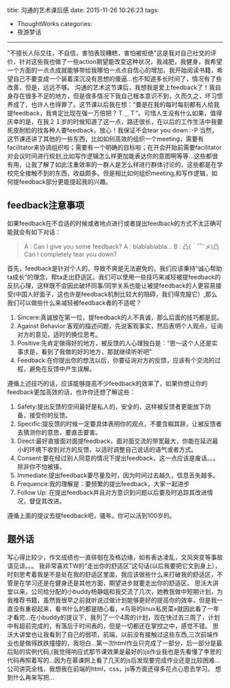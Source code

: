 title: 沟通的艺术课后感
date: 2015-11-26 10:26:23
tags:
- ThoughtWorks
categories:
- 夜游梦话

---
"不擅长人际交往，不自信，害怕表现糟糕，害怕被拒绝"这是我对自己社交的评价，针对这些我也做了一些action期望能改变这种状况，我减肥，我健身，我希望一个方面的一点点成就能够带给我哪怕一点点自信心的增加，我开始阅读书籍，希望自己不要变成一个装着深沉没有思想的傻逼...也不知道多长时间了，情况有了些改善，但是，远远不够。
沟通的艺术这节课后，我想我是爱上feedback了！我自身存在很多不足的地方，但是很多情况下我自己根本意识不到，久而久之，坏习惯养成了，也许人也得罪了。这节课以后我在想：“要是在我的每时每刻都有人给我提feedback，我肯定比现在强一万倍把？Ｔ＿Ｔ”。可惜人生没有什么如果，值得庆幸的是，在我２１岁的时候知道了这一点，路还很长，在以后的工作生活中我要死皮耐脸的找各种人要feedback，放心！我保证不会tear you down :-P<!--more-->
当然，这节课还讲了其他的一些东西，比如如何高效的组织一个meeting，需要有facilitator来协调组织啦；需要有一个明确的目标啦；在开会开始前需要facilitator对会议时间进行规划,比如写作逻辑怎么样更加能表达你的意图啊等等...这些都很有用，让我了解了如此注重效率的一群人是怎么样进行群体讨论的，这些都是在学校完全接触不到的东西，收益颇多。但是相比如何组织meeting,和写作逻辑，如何提feedback部分更能提起我的兴趣。
## feedback注意事项
如果feedback在不合适的时候或者地点进行或者提出feedback的方式不太正确可能就会有如下对话：
> A : Can I give you some feedback?
A : blablablabla...
B : 凸(｀⌒´メ)凸 Can I completely tear you down? 

首先，feedback是针对个人的，导致不爽是无法避免的，我们应该秉持“诚心帮助ta成长”的理念，帮ta走出舒适区。我们可以使用一些技巧来减轻被提feedback的反抗心理，这样既不会因此破坏同事/同学关系也能让被提feedback的人更容易接受(中国人好面子，这也许是feedback机制比较大的阻碍，我们得克服它）,那么我们可以做些什么来减轻被feedback者的不适呢？
1. Sincere:真诚放在第一位，提feedback的人不真诚，那么后面的技巧都是屁。
2. Against Behavior:客观的描述问题，先说客观事实，然后表明个人观点，征询对方的意见，适时的换位思考。
3. Positive:先肯定做得好的地方，被反馈的人心理独白是：“恩～这个人还是实事求是，看到了我做的好的地方，那就继续听听吧”
4. Feedback:在你提出你的想法以后，你要征询对方的反馈，应该有个交流的过程，避免在反馈中产生误解。

遵循上述技巧的话，应该能够提高不少feedback的效率了，如果你想让你的feedback更加高效的话，也许你还想了解这些：
1. Safety:提出反馈的空间最好是私人的，安全的，这样被反馈者更能放下防备，接受你的反馈。
2. Specific:提反馈的时候一定要具体表明你的观点，不要含糊其辞，让被反馈者去猜测你的意思，要直击要害。
3. Direct:最好直接面对面提feedback，面对面交流的带宽最大，你能在延迟最小的环境下收到对方的反馈，以适时调整自己说话的语气或者方式。
4. Consent:要在经过别人同意的情况下提出feedback，这一点应该是废话。。。除非你不怕被揍。
5. Immediate:提出feedback要尽量及时，因为时间过去越久，信息丢失越多。
6. Frequence:我的理解是：要频繁的提出feedback，大家一起进步
7. Follow Up: 在提出feedback并且对方意识到问题以后要及时追踪其改进情况，督促其改进。

遵循上面的提议去提feedback吧，骚年。你可以活到100岁的。
## 题外话
写心得比较少，作文成绩也一直徘徊在及格边缘，如有表达凌乱，文风突变等事故请见谅。。。
我非常喜欢TW的“走出你的舒适区”这句话(以后我要把它文到身上），时刻思考着我是不是处在我的舒适区里面，我应该做些什么来打破我的舒适区，不管是在学习还是在健身还是其他方面，期望进步就要走出你的舒适区。
思沃大讲堂以来，公司给分配的小buddy杨静姐和我交流了几次，她教我做中短期计划，为我推荐书籍，虽然我很早之前就听说过做计划能够更好的提高你的效率，但是我一直没有重视起来，看书什么的都是随心看，«鸟哥的linux私房菜»就因此看了一年才看完...在小buddy的提议下，我列了一个4周的计划，现在快过去三周了，计划中有超前完成的，有落后于时间表的，但是一切都还在掌控之中，感觉不错。
思沃大讲堂也让我看到了自己的弱项，前端，以前没有接触过这些东西,三次前端作业也是做得跌跌撞撞的，我坦白...第一次html作业只完成了一部分，后一部分是最后貼的实例代码,(我觉得响应式那节课效果是最好的)js作业我也是先看懂了李昱的代码再照着写的...因为在慕课网上看了几天的js后发现要完成作业还是比较困难...公司讲究全栈，我想我在前端的html，css，js等方面还得多花点心思去学习。
想到什么再来写把...
